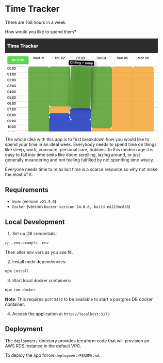 # Time Tracker

There are 168 hours in a week.

How would you like to spend them?

![App](/dev/app.png)

The whole idea with this app is to first breakdown how you would like to spend your time in an ideal week.
Everybody needs to spend time on things like sleep, work, commute, personal care, hobbies. In this modern
age it is easy to fall into time sinks like doom scrolling, lazing around, or just generally meandering
and not feeling fulfilled by not spending time wisely.

Everyone needs time to relax but time is a scarce resource so why not make the most of it.

## Requirements

- `Node` (version `v21.5.0`)
- `Docker` (version `Docker version 24.0.6, build ed223bc820`)

## Local Development

1. Set up DB credentials:

```bash
cp .env.example .env
```

Then alter env vars as you see fit.

2. Install node dependencies:

```bash
npm install
```

3. Start local docker containers:

```bash
npm run docker
```

**Note**: This requires port `5432` to be available to start a postgres DB docker container.

4. Access the application at `http://localhost:5173`

## Deployment

The `deployment/` directory provides terraform code that will provision an AWS RDS instance
in the default VPC.

To deploy the app follow `deployment/README.md`.
